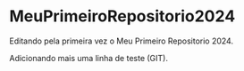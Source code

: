 # MeuPrimeiroRepositorio2024

Editando pela primeira vez o Meu Primeiro Repositorio 2024.

Adicionando mais uma linha de teste (GIT).
